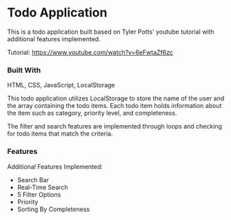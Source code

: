 # Todo Application

This is a todo application built based on Tyler Potts' youtube tutorial with additional features implemented.

Tutorial: https://www.youtube.com/watch?v=6eFwtaZf6zc 

### Built With
HTML, CSS, JavaScript, LocalStorage

This todo application utilizes LocalStorage to store the name of the user and the array containing the todo items. Each todo item holds information about the item such as category, priority level, and completeness. 

The filter and search features are implemented through loops and checking for todo items that match the criteria. 

### Features
Additional Features Implemented: 
* Search Bar
* Real-Time Search 
* 5 Filter Options
* Priority 
* Sorting By Completeness 

